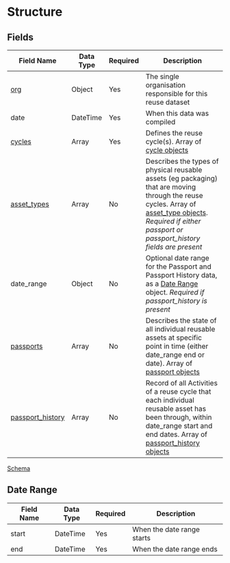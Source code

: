 # Structure


## Fields

Field Name | Data Type | Required | Description
---------- | --------- | -------- | -----------
[org](./1:%20org)|Object|Yes|The single organisation responsible for this reuse dataset
date|DateTime|Yes|When this data was compiled
[cycles](./2:%20cycle)|Array|Yes|Defines the reuse cycle(s). Array of [cycle objects](./2:%20cycle)
[asset_types](./3:%20asset_type)|Array|No|Describes the types of physical reusable assets (eg packaging) that are moving through the reuse cycles. Array of [asset_type objects](./3:%20asset_type). *Required if either passport or passport_history fields are present*
date_range|Object|No|Optional date range for the Passport and Passport History data, as a [Date Range](./#Date%20Range) object. *Required if passport_history is present*
[passports](./4:%20passport)|Array|No|Describes the state of all individual reusable assets at specific point in time (either date_range end or date). Array of [passport objects](./4:%20passport)
[passport_history](./5:%20passport_history)|Array|No|Record of all Activities of a reuse cycle that each individual reusable asset has been through, within date_range start and end dates. Array of [passport_history objects](./5:%20passport_history)

[Schema](../schema/reuse.schema.json)

## Date Range

Field Name | Data Type | Required | Description
---------- | --------- | -------- | -----------
start|DateTime|Yes|When the date range starts
end|DateTime|Yes|When the date range ends

